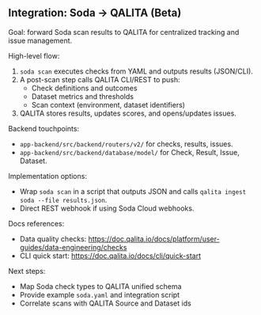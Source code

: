 ## Integration: Soda → QALITA (Beta)

Goal: forward Soda scan results to QALITA for centralized tracking and issue management.

High-level flow:

1. `soda scan` executes checks from YAML and outputs results (JSON/CLI).
2. A post-scan step calls QALITA CLI/REST to push:
   - Check definitions and outcomes
   - Dataset metrics and thresholds
   - Scan context (environment, dataset identifiers)
3. QALITA stores results, updates scores, and opens/updates issues.

Backend touchpoints:

- `app-backend/src/backend/routers/v2/` for checks, results, issues.
- `app-backend/src/backend/database/model/` for Check, Result, Issue, Dataset.

Implementation options:

- Wrap `soda scan` in a script that outputs JSON and calls `qalita ingest soda --file results.json`.
- Direct REST webhook if using Soda Cloud webhooks.

Docs references:

- Data quality checks: https://doc.qalita.io/docs/platform/user-guides/data-engineering/checks
- CLI quick start: https://doc.qalita.io/docs/cli/quick-start

Next steps:

- Map Soda check types to QALITA unified schema
- Provide example `soda.yaml` and integration script
- Correlate scans with QALITA Source and Dataset ids


